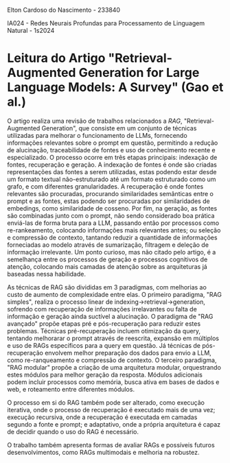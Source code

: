 Elton Cardoso do Nascimento - 233840

IA024 - Redes Neurais Profundas para Processamento de Linguagem Natural - 1s2024

# Leitura do Artigo "Retrieval-Augmented Generation for Large Language Models: A Survey" (Gao et al.)

O artigo realiza uma revisão de trabalhos relacionados a _RAG_, "Retrieval-Augmented Generation", que consiste em um conjunto de técnicas utilizadas para melhorar o funcionamento de LLMs, fornecendo informações relevantes sobre o prompt em questão, permitindo a redução de alucinação, traceabilidade de fontes e uso de conhecimento recente e especializado. O processo ocorre em três etapas principais: indexação de fontes, recuperação e geração. A indexação de fontes é onde são criadas representações das fontes a serem utilizadas, estas podendo estar desde um formato textual não-estruturado até um formato estruturado como um grafo, e com diferentes granularidades. A recuperação é onde fontes relevantes são procuradas, procurando similaridades semânticas entre o prompt e as fontes, estas podendo ser procuradas por similaridades de embedings, como similaridade de cosseno. Por fim, na geração, as fontes são combinadas junto com o prompt, não sendo considerado boa prática enviá-las de forma bruta para a LLM, passando então por processos como re-rankeamento, colocando informações mais relevantes antes; ou seleção e compressão de contexto, tantando reduzir a quantidade de informações forneciadas ao modelo através de sumarização, filtragem e deleção de informação irrelevante. Um ponto curioso, mas não citado pelo artigo, é a semelhança entre os processos de geração e processos cognitivos de atenção, colocando mais camadas de atenção sobre as arquiteturas já baseadas nessa habilidade.

As técnicas de RAG são divididas em 3 paradigmas, com melhorias ao custo de aumento de complexidade entre elas. O primeiro paradigma, "RAG simples", realiza o processo linear de indexing->retrieval->generation, sofrendo com recuperação de informações irrelavantes ou falta de informação e geração ainda suctível a alucinação. O paradigma de "RAG avançado" propõe etapas pré e pós-recuperação para reduzir estes problemas. Técnicas pré-recuperação incluem otimização da query, tentando melhorarar o prompt através de reescrita, expansão em múltiplos e uso de RAGs específicos para a query em questão. Já técnicas de pós-recuperação envolvem melhor preparação dos dados para envio a LLM, como re-ranqueamento e  compressão de contexto. O terceiro paradigma, "RAG modular" propõe a criação de uma arquitetura modular, orquestrando estes módulos para melhor geração da resposta. Módulos adicionais podem incluir processos como memória, busca ativa em bases de dados e web, e roteamento entre diferentes módulos.  

O processo em si do RAG também pode ser alterado, como execução iterativa, onde o processo de recuperação é executado mais de uma vez; execução recursiva, onde a recuperação é executada em camadas segundo a fonte e prompt; e adaptativo, onde a própria arquitetura é capaz de decidir quando o uso do RAG é necessário.

O trabalho também apresenta formas de avaliar RAGs e possíveis futuros desenvolvimentos, como RAGs multimodais e melhoria na robustez.